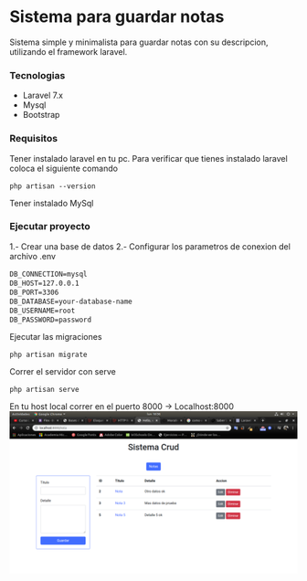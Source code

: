# Sistema para guardar notas

Sistema simple y minimalista para guardar notas con su descripcion, utilizando el framework laravel.

### Tecnologias
* Laravel 7.x
* Mysql
* Bootstrap

### Requisitos
Tener instalado laravel en tu pc.
Para verificar que tienes instalado laravel coloca el siguiente comando

```
php artisan --version
```

Tener instalado MySql

### Ejecutar proyecto
1.- Crear una base de datos
2.- Configurar los parametros de conexion del archivo .env
```
DB_CONNECTION=mysql
DB_HOST=127.0.0.1
DB_PORT=3306
DB_DATABASE=your-database-name
DB_USERNAME=root
DB_PASSWORD=password
```

Ejecutar las migraciones
```
php artisan migrate
```

Correr el servidor con serve
```
php artisan serve
```

En tu host local correr en el puerto 8000 -> Localhost:8000
![alt pantallaso](pantallaso.png "Captura")
